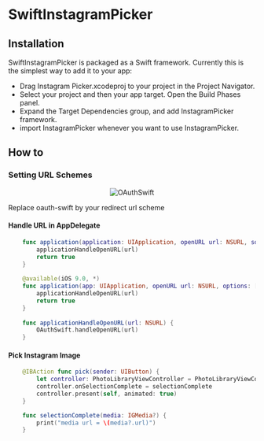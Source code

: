 # SwiftInstagramPicker

## Installation

SwiftInstagramPicker is packaged as a Swift framework. Currently this is the simplest way to add it to your app:

* Drag Instagram Picker.xcodeproj to your project in the Project Navigator.
* Select your project and then your app target. Open the Build Phases panel.
* Expand the Target Dependencies group, and add InstagramPicker framework.
* import InstagramPicker whenever you want to use InstagramPicker.

## How to
### Setting URL Schemes
<p align="center">
  <img src="https://raw.githubusercontent.com/OAuthSwift/OAuthSwift/master/Assets/URLSchemes.png" alt="OAuthSwift"/>
</p>
Replace oauth-swift by your redirect url scheme

#### Handle URL in AppDelegate
```swift
    func application(application: UIApplication, openURL url: NSURL, sourceApplication: String?, annotation: AnyObject) -> Bool {
        applicationHandleOpenURL(url)
        return true
    }
    
    @available(iOS 9.0, *)
    func application(app: UIApplication, openURL url: NSURL, options: [String : AnyObject]) -> Bool {
        applicationHandleOpenURL(url)
        return true
    }
    
    func applicationHandleOpenURL(url: NSURL) {
        OAuthSwift.handleOpenURL(url)
    }
```

#### Pick Instagram Image
```swift
    @IBAction func pick(sender: UIButton) {
        let controller: PhotoLibraryViewController = PhotoLibraryViewController(clientId: "clientid", clientSecret: "clientsecret", redirectUrl: "oauth-swift://oauth-callback/instagram", redirectUrlScheme: "oauth-swift")
        controller.onSelectionComplete = selectionComplete
        controller.present(self, animated: true)
    }

    func selectionComplete(media: IGMedia?) {
        print("media url = \(media?.url)")
    }
```

